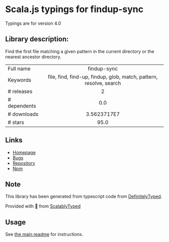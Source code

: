 
# Scala.js typings for findup-sync

Typings are for version 4.0

## Library description:
Find the first file matching a given pattern in the current directory or the nearest ancestor directory.

|                    |                 |
| ------------------ | :-------------: |
| Full name          | findup-sync |
| Keywords           | file, find, find-up, findup, glob, match, pattern, resolve, search |
| # releases         | 2 |
| # dependents       | 0.0 |
| # downloads        | 3.5623717E7 |
| # stars            | 95.0 |

## Links
- [Homepage](https://github.com/gulpjs/findup-sync#readme)
- [Bugs](https://github.com/gulpjs/findup-sync/issues)
- [Repository](https://github.com/gulpjs/findup-sync)
- [Npm](https://www.npmjs.com/package/findup-sync)
    


## Note
This library has been generated from typescript code from [DefinitelyTyped](https://definitelytyped.org).

Provided with :purple_heart: from [ScalablyTyped](https://github.com/oyvindberg/ScalablyTyped)

## Usage
See [the main readme](../../readme.md) for instructions.


